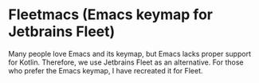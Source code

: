# Fleetmacs (Emacs keymap for Jetbrains Fleet) #

Many people love Emacs and its keymap,
but Emacs lacks proper support
for Kotlin. Therefore,
we use Jetbrains Fleet as an alternative.
For those who prefer the Emacs keymap,
I have recreated it for Fleet.


